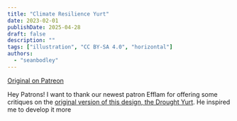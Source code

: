 ```yaml
---
title: "Climate Resilience Yurt"
date: 2023-02-01
publishDate: 2025-04-28
draft: false
description: ""
tags: ["illustration", "CC BY-SA 4.0", "horizontal"]
authors:
  - "seanbodley"
---
```


[Original on Patreon](https://www.patreon.com/posts/climate-yurt-36972796)

Hey Patrons! I want to thank our newest patron Efflam for offering some critiques on the [original version of this design, the Drought Yurt](https://www.patreon.com/posts/35331381). He inspired me to develop it more